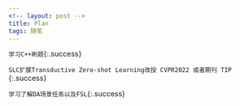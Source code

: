```yaml
---
<!-- layout: post -->
title: Plan
tags: 随笔
---
```


`学习C++刷题`{:.success}

`SLC扩展Transductive Zero-shot Learning改投 CVPR2022 或者期刊 TIP` {:.success}

`学习了解DA场景任务以及FSL`{:.success}




